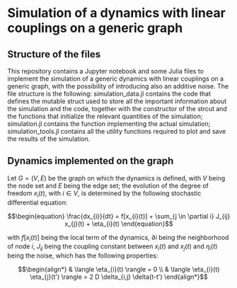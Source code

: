 # Simulation of a dynamics with linear couplings on a generic graph

## Structure of the files

This repository contains a Jupyter notebook and some Julia files to implement the simulation of a generic dynamics with linear couplings on a generic graph, with the possibility of introducing also an additive noise. 
The file structure is the following: simulation_data.jl contains the code that defines the mutable struct used to store all the important information about the simulation and the code, together with the constructor of the strcut and the functions that initialize the relevant quantities of the simulation; simulation.jl contains the function implementing the actual simulation; simulation_tools.jl contains all the utility functions required to plot and save the results of the simulation.


## Dynamics implemented on the graph

Let $G=(V,E)$ be the graph on which the dynamics is defined, with $V$ being the node set and $E$ being the edge set; the evolution of the degree of freedom $x_{i}(t)$, with $i \in V$, is determined by the following stochastic differential equation:
```math
\begin{equation}
    \frac{dx_{i}}{dt} = f[x_{i}(t)] + \sum_{j \in \partial i} J_{ij} x_{j}(t) + \eta_{i}(t)
\end{equation}
```
with $f[x_{i}(t)]$ being the local term of the dynamics, $\partial i$ being the neighborhood of node $i$, $J_{ij}$ being the coupling constant between $x_{i}(t)$ and $x_{j}(t)$ and $\eta_{i}(t)$ being the noise, which has the following properties:
```math
\begin{align*}
    & \langle \eta_{i}(t) \rangle = 0 \\
    & \langle \eta_{i}(t) \eta_{j}(t') \rangle = 2 D \delta_{i,j} \delta(t-t')
\end{align*}
```
